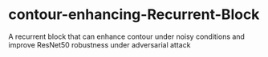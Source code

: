 # contour-enhancing-Recurrent-Block
A recurrent block that can enhance contour under noisy conditions and improve ResNet50 robustness under adversarial attack
